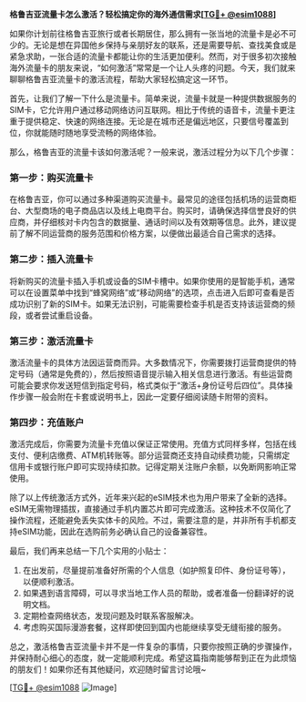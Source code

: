 **格鲁吉亚流量卡怎么激活？轻松搞定你的海外通信需求[[TG💪+ @esim1088](https://t.me/s/esim1088)]**

如果你计划前往格鲁吉亚旅行或者长期居住，那么拥有一张当地的流量卡是必不可少的。无论是想在异国他乡保持与亲朋好友的联系，还是需要导航、查找美食或是紧急求助，一张合适的流量卡都能让你的生活更加便利。然而，对于很多初次接触海外流量卡的朋友来说，“如何激活”常常是一个让人头疼的问题。今天，我们就来聊聊格鲁吉亚流量卡的激活流程，帮助大家轻松搞定这一环节。

首先，让我们了解一下什么是流量卡。简单来说，流量卡就是一种提供数据服务的SIM卡，它允许用户通过移动网络访问互联网。相比于传统的语音卡，流量卡更注重于提供稳定、快速的网络连接。无论是在城市还是偏远地区，只要信号覆盖到位，你就能随时随地享受流畅的网络体验。

那么，格鲁吉亚的流量卡该如何激活呢？一般来说，激活过程分为以下几个步骤：

### 第一步：购买流量卡

在格鲁吉亚，你可以通过多种渠道购买流量卡。最常见的途径包括机场的运营商柜台、大型商场的电子商品店以及线上电商平台。购买时，请确保选择信誉良好的供应商，并仔细核对卡内包含的数据量、通话时间以及有效期等信息。此外，建议提前了解不同运营商的服务范围和价格方案，以便做出最适合自己需求的选择。

### 第二步：插入流量卡

将新购买的流量卡插入手机或设备的SIM卡槽中。如果你使用的是智能手机，通常可以在设置菜单中找到“蜂窝网络”或“移动网络”的选项，点击进入后即可查看是否成功识别了新的SIM卡。如果无法识别，可能需要检查手机是否支持该运营商的频段，或者尝试重启设备。

### 第三步：激活流量卡

激活流量卡的具体方法因运营商而异。大多数情况下，你需要拨打运营商提供的特定号码（通常是免费的），然后按照语音提示输入相关信息进行激活。有些运营商可能会要求你发送短信到指定号码，格式类似于“激活+身份证号后四位”。具体操作步骤一般会附在卡套或说明书上，因此一定要仔细阅读随卡附带的资料。

### 第四步：充值账户

激活完成后，你需要为流量卡充值以保证正常使用。充值方式同样多样，包括在线支付、便利店缴费、ATM机转账等。部分运营商还支持自动续费功能，只需绑定信用卡或银行账户即可实现持续扣款。记得定期关注账户余额，以免断网影响正常使用。

除了以上传统激活方式外，近年来兴起的eSIM技术也为用户带来了全新的选择。eSIM无需物理插拔，直接通过手机内置芯片即可完成激活。这种技术不仅简化了操作流程，还能避免丢失实体卡的风险。不过，需要注意的是，并非所有手机都支持eSIM功能，因此在选购前务必确认自己的设备兼容性。

最后，我们再来总结一下几个实用的小贴士：

1. 在出发前，尽量提前准备好所需的个人信息（如护照复印件、身份证号等），以便顺利激活。
2. 如果遇到语言障碍，可以寻求当地工作人员的帮助，或者准备一份翻译好的说明文档。
3. 定期检查网络状态，发现问题及时联系客服解决。
4. 考虑购买国际漫游套餐，这样即使回到国内也能继续享受无缝衔接的服务。

总之，激活格鲁吉亚流量卡并不是一件复杂的事情，只要你按照正确的步骤操作，并保持耐心细心的态度，就一定能顺利完成。希望这篇指南能够帮到正在为此烦恼的朋友们！如果你还有其他疑问，欢迎随时留言讨论哦~

[[TG💪+ @esim1088](https://t.me/s/esim1088) ![Image](https://i.postimg.cc/4NQfJmqS/Snipaste-2025-05-13-00-14-12.png)]